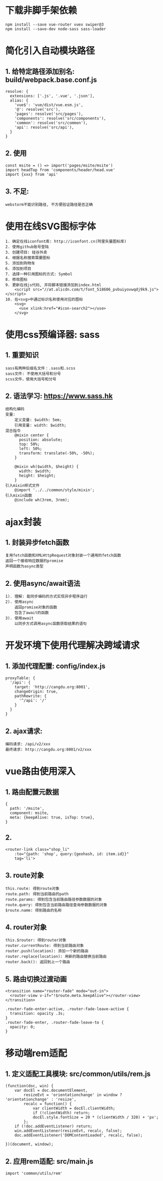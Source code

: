# 下载非脚手架依赖
    npm install --save vue-router vuex swiper@3
    npm install --save-dev node-sass sass-loader
    
# 简化引入自动模块路径
## 1. 给特定路径添加别名: build/webpack.base.conf.js
    resolve: {
      extensions: ['.js', '.vue', '.json'],
      alias: {
        'vue$': 'vue/dist/vue.esm.js',
        '@': resolve('src'),
        'pages': resolve('src/pages'),
        'components': resolve('src/components'),
        'common': resolve('src/common'),
        'api': resolve('src/api'),
      }
    }

## 2. 使用
    const msite = () => import('pages/msite/msite')
    import headTop from 'components/header/head.vue'
    import {xxx} from 'api'

## 3. 不足: 
    webstorm不能识别路径, 不方便验证路径是否正确
        
# 使用在线SVG图标字体
    1. 确定在线iconfont库: http://iconfont.cn(阿里矢量图标库)
    2. 使用github账号登陆
    3. 创建项目: 硅谷外卖
    4. 根据名称搜索需要图标
    5. 添加到购物车
    6. 添加到项目
    7. 选择一种引用图标的方式: Symbol
    8. 修改图标
    9. 更新在线js代码, 并将脚本链接添加到index.html
        <script src="//at.alicdn.com/t/font_518606_pvbuiyovwqdj9k9.js"></script>
    10. 在<svg>中通过标识名称使用对应的图标
        <svg>
          <use xlink:href="#icon-search2"></use>
        </svg>
        
# 使用css预编译器: sass
## 1. 重要知识
    sass有两种后缀名文件：.sass和.scss
    sass文件: 不使用大括号和分号
    scss文件，使用大括号和分号

## 2. 语法学习: https://www.sass.hk
    结构化编码
    变量: 
        定义变量: $width: 5em;
        引用变量: width: $width;
    混合指令
        @mixin center {
          position: absolute;
          top: 50%;
          left: 50%;
          transform: translate(-50%, -50%);
        }
        
        @mixin wh($width, $height) {
          width: $width;
          height: $height;
        }
    引入mixin样式文件
        @import '../../common/style/mixin';
    引入mixin函数
        @include wh(3rem, 3rem);

# ajax封装
## 1. 封装异步fetch函数
    复用fetch函数和XMLHttpRequest对象封装一个通用的fetch函数
    返回一个接收响应数据的promise
    声明函数为async类型

## 2. 使用async/await语法
    1). 理解: 能同步编码的方式实现异步程序运行
    2). 使用async
        返回promise对象的函数
        包含了await的函数
    3). 使用await
        以同步方式调用async函数获取结果的语句

# 开发环境下使用代理解决跨域请求
## 1. 添加代理配置: config/index.js
    proxyTable: {
      '/api': {
        target: 'http://cangdu.org:8001',
        changeOrigin: true,
        pathRewrite: {
          '^/api': '/'
        }
      }
    }

## 2. ajax请求:
    编码请求: /api/v2/xxx
    最终请求: http://cangdu.org:8001/v2/xxx
                    
# vue路由使用深入
## 1. 路由配置元数据
    {
      path: '/msite',
      component: msite,
      meta: {keepAlive: true, isTop: true},
    }

## 2. <router-link>
    <router-link class="shop_li"
        :to="{path: 'shop', query:{geohash, id: item.id}}"
        tag='li'>

## 3. route对象
    this.route: 得到route对象
    route.path: 得到当前路由的path
    route.params: 得到包含当前路由路径参数数据的对象
    route.query: 得到包含当前路由路径查询参数数据的对象
    $route.name: 得到路由的名称

## 4. router对象
    this.$router: 得到router对象
    router.currentRoute: 得到当前路由对象
    router.push(location): 添加一个新的路由
    router.replace(location): 用新的路由替换当前路由
    router.back(): 返回到上一个路由
    
## 5. 路由切换过渡动画
    <transition name="router-fade" mode="out-in">
      <router-view v-if="!$route.meta.keepAlive"></router-view>
    </transition>
    
    .router-fade-enter-active, .router-fade-leave-active {
      transition: opacity .3s;
    }
    .router-fade-enter, .router-fade-leave-to {
      opacity: 0;
    }
    
# 移动端rem适配
## 1. 定义适配工具模块: src/common/utils/rem.js
    (function(doc, win) {
        var docEl = doc.documentElement,
            resizeEvt = 'orientationchange' in window ? 'orientationchange' : 'resize',
            recalc = function() {
                var clientWidth = docEl.clientWidth;
                if (!clientWidth) return;
                docEl.style.fontSize = 20 * (clientWidth / 320) + 'px';
            };
        if (!doc.addEventListener) return;
        win.addEventListener(resizeEvt, recalc, false);
        doc.addEventListener('DOMContentLoaded', recalc, false);
    
    })(document, window);

## 2. 应用rem适配: src/main.js
    import 'common/utils/rem'
    


            

    